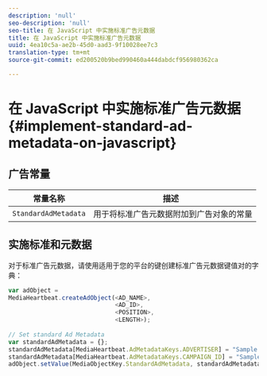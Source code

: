 ```yaml
---
description: 'null'
seo-description: 'null'
seo-title: 在 JavaScript 中实施标准广告元数据
title: 在 JavaScript 中实施标准广告元数据
uuid: 4ea10c5a-ae2b-45d0-aad3-9f10028ee7c3
translation-type: tm+mt
source-git-commit: ed200520b9bed990460a444dabdcf956980362ca

---
```



# 在 JavaScript 中实施标准广告元数据{#implement-standard-ad-metadata-on-javascript}

## 广告常量

| 常量名称 | 描述   |
|---|---|
| `StandardAdMetadata` | 用于将标准广告元数据附加到广告对象的常量 |

## 实施标准和元数据

对于标准广告元数据，请使用适用于您的平台的键创建标准广告元数据键值对的字典：

```js
var adObject =  
MediaHeartbeat.createAdObject(<AD_NAME>,  
                              <AD_ID>,  
                              <POSITION>,  
                              <LENGTH>); 
   
// Set standard Ad Metadata 
var standardAdMetadata = {}; 
standardAdMetadata[MediaHeartbeat.AdMetadataKeys.ADVERTISER] = "Sample Advertiser"; 
standardAdMetadata[MediaHeartbeat.AdMetadataKeys.CAMPAIGN_ID] = "Sample Campaign"; 
adObject.setValue(MediaObjectKey.StandardAdMetadata, standardAdMetadata);
```

